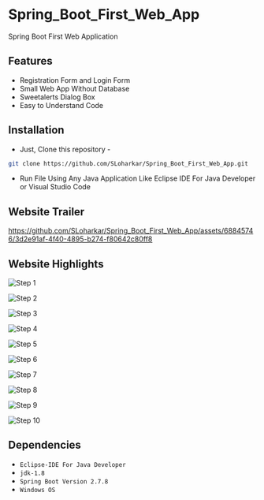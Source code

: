 # Spring_Boot_First_Web_App
Spring Boot First Web Application

## Features
- Registration Form and Login Form
- Small Web App Without Database
- Sweetalerts Dialog Box
- Easy to Understand Code

## Installation
- Just, Clone this repository - 
````bash 
git clone https://github.com/SLoharkar/Spring_Boot_First_Web_App.git
````
- Run File Using Any Java Application Like Eclipse IDE For Java Developer or Visual Studio Code


## Website Trailer

https://github.com/SLoharkar/Spring_Boot_First_Web_App/assets/68845746/3d2e91af-4f40-4895-b274-f80642c80ff8


## Website Highlights
![Step 1](https://github.com/SLoharkar/Spring_Boot_First_Web_App/assets/68845746/05bc6941-bd87-4e68-9370-7cabf303717f)

![Step 2](https://github.com/SLoharkar/Spring_Boot_First_Web_App/assets/68845746/cec0bb84-f46c-455c-8264-45ac1f7cef0a)

![Step 3](https://github.com/SLoharkar/Spring_Boot_First_Web_App/assets/68845746/12a47977-0bb2-4c11-aafa-45bfea36f42c)

![Step 4](https://github.com/SLoharkar/Spring_Boot_First_Web_App/assets/68845746/938c9e49-565d-44fd-abac-87e0cbf2047b)

![Step 5](https://github.com/SLoharkar/Spring_Boot_First_Web_App/assets/68845746/cb0f42f2-69c8-42aa-811d-e946d5a6c54e)

![Step 6](https://github.com/SLoharkar/Spring_Boot_First_Web_App/assets/68845746/574b56bf-3486-4cff-9ac9-385df147b116)

![Step 7](https://github.com/SLoharkar/Spring_Boot_First_Web_App/assets/68845746/efd1955c-1473-4f83-864d-923b637c1db9)

![Step 8](https://github.com/SLoharkar/Spring_Boot_First_Web_App/assets/68845746/ba5ecf63-8ea7-460c-8a2b-3c1546e164b8)

![Step 9](https://github.com/SLoharkar/Spring_Boot_First_Web_App/assets/68845746/17ab0a86-c55e-4f9c-8b8d-2c2a36d781a1)

![Step 10](https://github.com/SLoharkar/Spring_Boot_First_Web_App/assets/68845746/ae7649c0-de55-4a5e-b40b-add400f5ea63)


## Dependencies
- `Eclipse-IDE For Java Developer`
- `jdk-1.8`
- `Spring Boot Version 2.7.8`
- `Windows OS`

